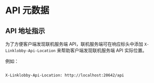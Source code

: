 # API 元数据



## API 地址指示

为了方便客户端发现联机服务端 API，联机服务端可在响应标头中添加 `X-Linklobby-Api-Location` 来帮助客户端发现联机服务端 API 实际位置。

例如：

```

X-Linklobby-Api-Location: http://localhost:20642/api

```
